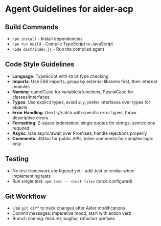 # Agent Guidelines for aider-acp

## Build Commands
- `npm install` - Install dependencies
- `npm run build` - Compile TypeScript to JavaScript
- `node dist/index.js` - Run the compiled agent

## Code Style Guidelines
- **Language**: TypeScript with strict type checking
- **Imports**: Use ES6 imports, group by external libraries first, then internal modules
- **Naming**: camelCase for variables/functions, PascalCase for classes/interfaces
- **Types**: Use explicit types, avoid `any`, prefer interfaces over types for objects
- **Error Handling**: Use try/catch with specific error types, throw descriptive errors
- **Formatting**: 2-space indentation, single quotes for strings, semicolons required
- **Async**: Use async/await over Promises, handle rejections properly
- **Comments**: JSDoc for public APIs, inline comments for complex logic only

## Testing
- No test framework configured yet - add Jest or similar when implementing tests
- Run single test: `npm test -- <test-file>` (once configured)

## Git Workflow
- Use `git diff` to track changes after Aider modifications
- Commit messages: imperative mood, start with action verb
- Branch naming: feature/, bugfix/, refactor/ prefixes